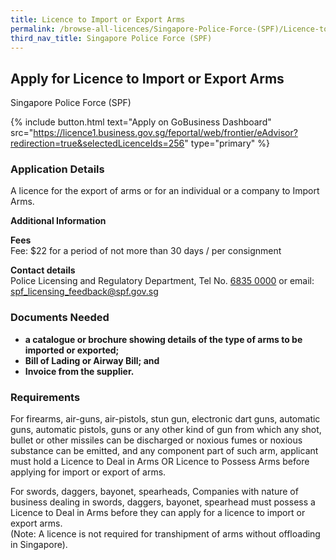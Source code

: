 ```yaml
---
title: Licence to Import or Export Arms
permalink: /browse-all-licences/Singapore-Police-Force-(SPF)/Licence-to-Import-or-Export-Arms
third_nav_title: Singapore Police Force (SPF)
---
```


## Apply for Licence to Import or Export Arms

Singapore Police Force (SPF)

{% include button.html text="Apply on GoBusiness Dashboard" src="https://licence1.business.gov.sg/feportal/web/frontier/eAdvisor?redirection=true&selectedLicenceIds=256" type="primary" %}

### Application Details

<p>A licence for the export of arms or for an individual or a company to Import Arms.</p>

**Additional Information**

<p><strong>Fees</strong><br>
Fee: $22 for a period of not more than 30 days / per consignment</p>

<p><strong>Contact details</strong><br>Police Licensing and Regulatory Department, Tel No. <a href="tel:6835 0000">6835 0000</a> or email: <a href="mailto:spf_licensing_feedback@spf.gov.sg">spf_licensing_feedback@spf.gov.sg</a></p>


### Documents Needed

<ul>

<li><strong>a catalogue or brochure showing details of the type of arms to be imported or exported;</strong></li>
<li><strong>Bill of Lading or Airway Bill; and</strong></li>
<li><strong>Invoice from the supplier.</strong></li>
</ul>

### Requirements

<p>For firearms, air-guns, air-pistols, stun gun, electronic dart guns, automatic guns, automatic pistols, guns or any other kind of gun from which any shot, bullet or other missiles can be discharged or noxious fumes or noxious substance can be emitted, and any component part of such arm, applicant must hold a Licence to Deal in Arms OR Licence to Possess Arms before applying for import or export of arms.</p>
<p>For swords, daggers, bayonet, spearheads, Companies with nature of business dealing in swords, daggers, bayonet, spearhead must possess a Licence to Deal in Arms before they can apply for a licence to import or export arms.<br />(Note: A licence is not required for transhipment of arms without offloading in Singapore).</p>

